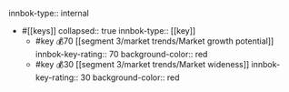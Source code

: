 innbok-type:: internal
- #[[keys]]
  collapsed:: true
  innbok-type:: [[key]]
  - #key 💰70 [[segment 3/market trends/Market growth potential]]
    innbok-key-rating:: 70
    background-color:: red
  - #key 💰30 [[segment 3/market trends/Market wideness]]
    innbok-key-rating:: 30
    background-color:: red



